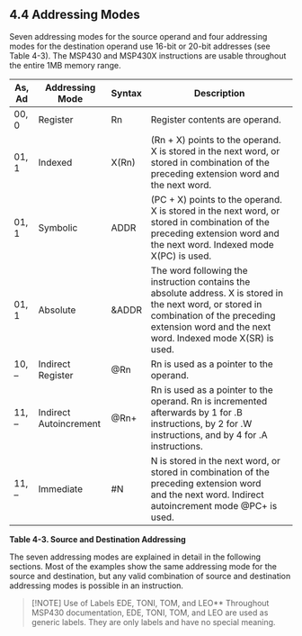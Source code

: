 ## **4.4 Addressing Modes**

Seven addressing modes for the source operand and four addressing modes for the destination operand use 16-bit or 20-bit addresses (see Table 4-3). The MSP430 and MSP430X instructions are usable throughout the entire 1MB memory range.

| As, Ad | Addressing Mode           | Syntax | Description                                                                                                                                                                                             |
| ------ | ------------------------- | ------ | ------------------------------------------------------------------------------------------------------------------------------------------------------------------------------------------------------- |
| 00, 0  | Register                  | Rn     | Register contents are operand.                                                                                                                                                                          |
| 01, 1  | Indexed                   | X(Rn)  | (Rn + X) points to the operand. X is stored in the next word, or stored in combination of the preceding extension word and the next word.                                                               |
| 01, 1  | Symbolic                  | ADDR   | (PC + X) points to the operand. X is stored in the next word, or stored in combination of the preceding extension word and the next word. Indexed mode X(PC) is used.                                   |
| 01, 1  | Absolute                  | &ADDR  | The word following the instruction contains the absolute address. X is stored in the next word, or stored in combination of the preceding extension word and the next word. Indexed mode X(SR) is used. |
| 10, –  | Indirect Register         | @Rn    | Rn is used as a pointer to the operand.                                                                                                                                                                 |
| 11, –  | Indirect<br>Autoincrement | @Rn+   | Rn is used as a pointer to the operand. Rn is incremented afterwards by 1 for .B instructions, by 2 for .W instructions, and by 4 for .A instructions.                                                  |
| 11, –  | Immediate                 | #N     | N is stored in the next word, or stored in combination of the preceding extension word<br>and the next word. Indirect autoincrement mode @PC+ is used.                                                  |

**Table 4-3. Source and Destination Addressing**

The seven addressing modes are explained in detail in the following sections. Most of the examples show the same addressing mode for the source and destination, but any valid combination of source and destination addressing modes is possible in an instruction.

> [!NOTE] Use of Labels EDE, TONI, TOM, and LEO**
> Throughout MSP430 documentation, EDE, TONI, TOM, and LEO are used as generic labels. They are only labels and have no special meaning.
